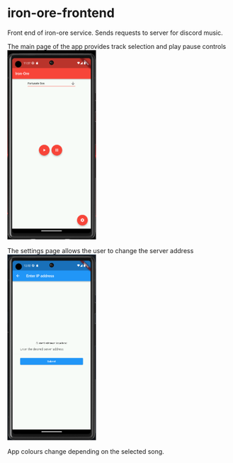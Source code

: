 # iron-ore-frontend
Front end of iron-ore service. Sends requests to server for discord music.

The main page of the app provides track selection and play pause controls
<img src="READMEImgs\AppPage1.png?raw=true" alt="mainPage" width="200"/>

The settings page allows the user to change the server address
<img src="READMEImgs\AppPage2.png?raw=true" alt="settingsPage" width="200"/>

App colours change depending on the selected song.